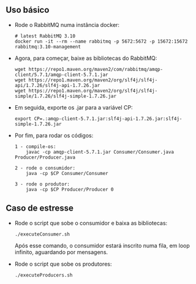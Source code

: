 ## Uso básico

- Rode o RabbitMQ numa instância docker:
    ```
    # latest RabbitMQ 3.10
    docker run -it --rm --name rabbitmq -p 5672:5672 -p 15672:15672 rabbitmq:3.10-management
    ```

- Agora, para começar, baixe as bibliotecas do RabbitMQ:
    ```
    wget https://repo1.maven.org/maven2/com/rabbitmq/amqp-client/5.7.1/amqp-client-5.7.1.jar
    wget https://repo1.maven.org/maven2/org/slf4j/slf4j-api/1.7.26/slf4j-api-1.7.26.jar
    wget https://repo1.maven.org/maven2/org/slf4j/slf4j-simple/1.7.26/slf4j-simple-1.7.26.jar
    ```

- Em seguida, exporte os .jar para a variável CP:
    ```
    export CP=.:amqp-client-5.7.1.jar:slf4j-api-1.7.26.jar:slf4j-simple-1.7.26.jar
    ```

- Por fim, para rodar os códigos:

    ```
    1 - compile-os:
        javac -cp amqp-client-5.7.1.jar Consumer/Consumer.java Producer/Producer.java

    2 - rode o consumidor:
        java -cp $CP Consumer/Consumer

    3 - rode o produtor:
        java -cp $CP Producer/Producer 0
    ```

## Caso de estresse

- Rode o script que sobe o consumidor e baixa as bibliotecas:
    ```
    ./executeConsumer.sh    
    ```

    Após esse comando, o consumidor estará inscrito numa fila, em loop infinito, aguardando por mensagens.

- Rode o script que sobe os produtores:
    ```
    ./executeProducers.sh    
    ```
